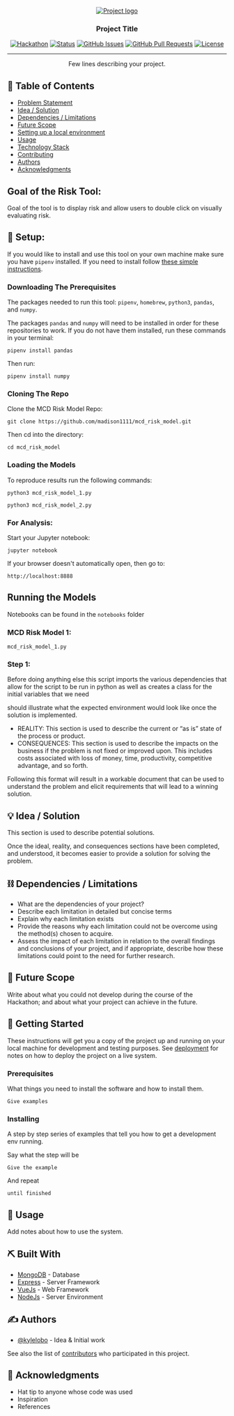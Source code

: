 <p align="center">
  <a href="" rel="noopener">
 <img src="https://cdn1.imggmi.com/uploads/2019/8/2/90d8f674ada88489aa7de95f60012b6f-full.png" alt="Project logo"></a>
</p>
<h3 align="center">Project Title</h3>

<div align="center">

  [![Hackathon](https://img.shields.io/badge/hackathon-name-orange.svg)](http://hackathon.url.com) 
  [![Status](https://img.shields.io/badge/status-active-success.svg)]() 
  [![GitHub Issues](https://img.shields.io/github/issues/kylelobo/The-Documentation-Compendium.svg)](https://github.com/kylelobo/The-Documentation-Compendium/issues)
  [![GitHub Pull Requests](https://img.shields.io/github/issues-pr/kylelobo/The-Documentation-Compendium.svg)](https://github.com/kylelobo/The-Documentation-Compendium/pulls)
  [![License](https://img.shields.io/badge/license-MIT-blue.svg)](LICENSE.md)

</div>

---

<p align="center"> Few lines describing your project.
    <br> 
</p>

## 📝 Table of Contents
- [Problem Statement](#problem_statement)
- [Idea / Solution](#idea)
- [Dependencies / Limitations](#limitations)
- [Future Scope](#future_scope)
- [Setting up a local environment](#getting_started)
- [Usage](#usage)
- [Technology Stack](#tech_stack)
- [Contributing](../CONTRIBUTING.md)
- [Authors](#authors)
- [Acknowledgments](#acknowledgments)

## Goal of the Risk Tool: <a name = "Goal"></a>
Goal of the tool is to display risk and allow users to double click on visually evaluating risk.

## 🧐 Setup: <a name = "setup"></a>
If you would like to install and use this tool on your own machine make sure you have `pipenv` installed. If you need to install follow [these simple instructions](https://github.com/pypa/pipenv#installation).

### Downloading The Prerequisites

The packages needed to run this tool: `pipenv`, `homebrew`, `python3`, `pandas`, and `numpy`.

The packages `pandas` and `numpy` will need to be installed in order for these repositories to work. If you do not have them installed, run these commands in your terminal:

```
pipenv install pandas
```

Then run:

```
pipenv install numpy
```


### Cloning The Repo

Clone the MCD Risk Model Repo:

```
git clone https://github.com/madison1111/mcd_risk_model.git
```

Then cd into the directory:

```
cd mcd_risk_model
```

### Loading the Models
To reproduce results run the following commands:

```
python3 mcd_risk_model_1.py
```

```
python3 mcd_risk_model_2.py
```

### For Analysis:
Start your Jupyter notebook:

```
jupyter notebook
```

If your browser doesn't automatically open, then go to:

```
http://localhost:8888
```

## Running the Models
Notebooks can be found in the `notebooks` folder

### MCD Risk Model 1:

```
mcd_risk_model_1.py
```

### Step 1:
Before doing anything else this script imports the various dependencies that allow for the script to be run in python as well as creates a class for the initial variables that we need




should illustrate what the expected environment would look like once the solution is implemented.
- REALITY: This section is used to describe the current or “as is” state of the process or product. 
- CONSEQUENCES: This section is used to describe the impacts on the business if the problem is not fixed or improved upon.
This includes costs associated with loss of money, time, productivity, competitive advantage, and so forth.

Following this format will result in a workable document that can be used to understand the problem and elicit
requirements that will lead to a winning solution. 

## 💡 Idea / Solution <a name = "idea"></a>
This section is used to describe potential solutions. 

Once the ideal, reality, and consequences sections have been 
completed, and understood, it becomes easier to provide a solution for solving the problem.

## ⛓️ Dependencies / Limitations <a name = "limitations"></a>
- What are the dependencies of your project?
- Describe each limitation in detailed but concise terms
- Explain why each limitation exists
- Provide the reasons why each limitation could not be overcome using the method(s) chosen to acquire.
- Assess the impact of each limitation in relation to the overall findings and conclusions of your project, and if 
appropriate, describe how these limitations could point to the need for further research.

## 🚀 Future Scope <a name = "future_scope"></a>
Write about what you could not develop during the course of the Hackathon; and about what your project can achieve 
in the future.

## 🏁 Getting Started <a name = "getting_started"></a>
These instructions will get you a copy of the project up and running on your local machine for development 
and testing purposes. See [deployment](#deployment) for notes on how to deploy the project on a live system.

### Prerequisites

What things you need to install the software and how to install them.

```
Give examples
```

### Installing

A step by step series of examples that tell you how to get a development env running.

Say what the step will be

```
Give the example
```

And repeat

```
until finished
```

## 🎈 Usage <a name="usage"></a>
Add notes about how to use the system.

## ⛏️ Built With <a name = "tech_stack"></a>
- [MongoDB](https://www.mongodb.com/) - Database
- [Express](https://expressjs.com/) - Server Framework
- [VueJs](https://vuejs.org/) - Web Framework
- [NodeJs](https://nodejs.org/en/) - Server Environment

## ✍️ Authors <a name = "authors"></a>
- [@kylelobo](https://github.com/kylelobo) - Idea & Initial work

See also the list of [contributors](https://github.com/kylelobo/The-Documentation-Compendium/contributors) 
who participated in this project.

## 🎉 Acknowledgments <a name = "acknowledgments"></a>
- Hat tip to anyone whose code was used
- Inspiration
- References
